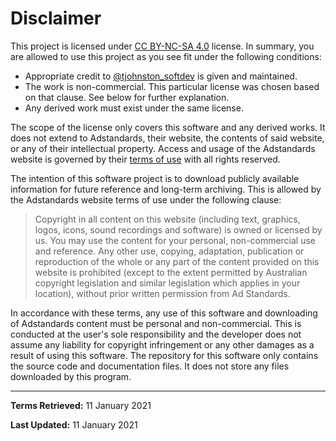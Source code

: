 # Disclaimer

This project is licensed under [CC BY-NC-SA 4.0](https://creativecommons.org/licenses/by-nc-sa/4.0/) license. In summary, you are allowed to use this project as you see fit under the following conditions:

* Appropriate credit to [@tjohnston_softdev](https://gitlab.com/tjohnston_softdev) is given and maintained.
* The work is non-commercial. This particular license was chosen based on that clause. See below for further explanation.
* Any derived work must exist under the same license.

The scope of the license only covers this software and any derived works. It does not extend to Adstandards, their website, the contents of said website, or any of their intellectual property. Access and usage of the Adstandards website is governed by their [terms of use](https://adstandards.com.au/website-terms-use) with all rights reserved.

The intention of this software project is to download publicly available information for future reference and long-term archiving. This is allowed by the Adstandards website terms of use under the following clause:

>Copyright in all content on this website (including text, graphics, logos, icons, sound recordings and software) is owned or licensed by us. You may use the content for your personal, non-commercial use and reference. Any other use, copying, adaptation, publication or reproduction of the whole or any part of the content provided on this website is prohibited (except to the extent permitted by Australian copyright legislation and similar legislation which applies in your location), without prior written permission from Ad Standards.

In accordance with these terms, any use of this software and downloading of Adstandards content must be personal and non-commercial. This is conducted at the user's sole responsibility and the developer does not assume any liability for copyright infringement or any other damages as a result of using this software. The repository for this software only contains the source code and documentation files. It does not store any files downloaded by this program.

---

**Terms Retrieved:** 11 January 2021

**Last Updated:** 11 January 2021

